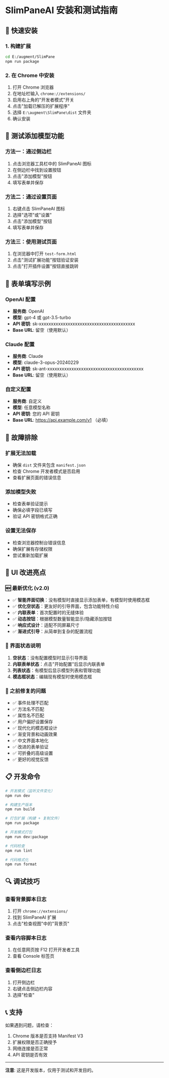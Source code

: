 # SlimPaneAI 安装和测试指南

## 🚀 快速安装

### 1. 构建扩展
```bash
cd E:/augment/SlimPane
npm run package
```

### 2. 在 Chrome 中安装
1. 打开 Chrome 浏览器
2. 在地址栏输入 `chrome://extensions/`
3. 启用右上角的"开发者模式"开关
4. 点击"加载已解压的扩展程序"
5. 选择 `E:\augment\SlimPane\dist` 文件夹
6. 确认安装

## 🧪 测试添加模型功能

### 方法一：通过侧边栏
1. 点击浏览器工具栏中的 SlimPaneAI 图标
2. 在侧边栏中找到设置按钮
3. 点击"添加模型"按钮
4. 填写表单并保存

### 方法二：通过设置页面
1. 右键点击 SlimPaneAI 图标
2. 选择"选项"或"设置"
3. 点击"添加模型"按钮
4. 填写表单并保存

### 方法三：使用测试页面
1. 在浏览器中打开 `test-form.html`
2. 点击"测试扩展功能"按钮验证安装
3. 点击"打开插件设置"按钮直接跳转

## 📝 表单填写示例

### OpenAI 配置
- **服务商**: OpenAI
- **模型**: gpt-4 或 gpt-3.5-turbo
- **API 密钥**: sk-xxxxxxxxxxxxxxxxxxxxxxxxxxxxxxxxxxxxxxxx
- **Base URL**: 留空（使用默认）

### Claude 配置
- **服务商**: Claude
- **模型**: claude-3-opus-20240229
- **API 密钥**: sk-ant-xxxxxxxxxxxxxxxxxxxxxxxxxxxxxxxxxxxxxxxx
- **Base URL**: 留空（使用默认）

### 自定义配置
- **服务商**: 自定义
- **模型**: 任意模型名称
- **API 密钥**: 您的 API 密钥
- **Base URL**: https://api.example.com/v1 （必填）

## 🔧 故障排除

### 扩展无法加载
- 确保 `dist` 文件夹包含 `manifest.json`
- 检查 Chrome 开发者模式是否启用
- 查看扩展页面的错误信息

### 添加模型失败
- 检查表单验证提示
- 确保必填字段已填写
- 验证 API 密钥格式正确

### 设置无法保存
- 检查浏览器控制台错误信息
- 确保扩展有存储权限
- 尝试重新加载扩展

## 🎨 UI 改进亮点

### 🆕 最新优化 (v2.0)
- ✅ **智能界面切换**：没有模型时直接显示添加表单，有模型时使用模态框
- ✅ **优化空状态**：更友好的引导界面，包含功能特性介绍
- ✅ **内联表单**：首次配置时的无缝体验
- ✅ **动态按钮**：根据模型数量智能显示/隐藏添加按钮
- ✅ **响应式设计**：适配不同屏幕尺寸
- ✅ **渐进式引导**：从简单到复杂的配置流程

### 🎯 界面状态说明
1. **空状态**：没有配置模型时显示引导界面
2. **内联表单状态**：点击"开始配置"后显示内联表单
3. **列表状态**：有模型后显示模型列表和管理功能
4. **模态框状态**：编辑现有模型时使用模态框

### 🔧 之前修复的问题
- ✅ 事件处理不匹配
- ✅ 方法名不匹配
- ✅ 属性名不匹配
- ✅ 用户偏好设置保存
- ✅ 现代化的模态框设计
- ✅ 渐变背景和动画效果
- ✅ 中文界面本地化
- ✅ 改进的表单验证
- ✅ 可折叠的高级设置
- ✅ 更好的视觉反馈

## 📋 开发命令

```bash
# 开发模式（监听文件变化）
npm run dev

# 构建生产版本
npm run build

# 打包扩展（构建 + 复制文件）
npm run package

# 开发模式打包
npm run dev:package

# 代码检查
npm run lint

# 代码格式化
npm run format
```

## 🔍 调试技巧

### 查看背景脚本日志
1. 打开 `chrome://extensions/`
2. 找到 SlimPaneAI 扩展
3. 点击"检查视图"中的"背景页"

### 查看内容脚本日志
1. 在任意网页按 F12 打开开发者工具
2. 查看 Console 标签页

### 查看侧边栏日志
1. 打开侧边栏
2. 右键点击侧边栏内容
3. 选择"检查"

## 📞 支持

如果遇到问题，请检查：
1. Chrome 版本是否支持 Manifest V3
2. 扩展权限是否正确授予
3. 网络连接是否正常
4. API 密钥是否有效

---

**注意**: 这是开发版本，仅用于测试和开发目的。
